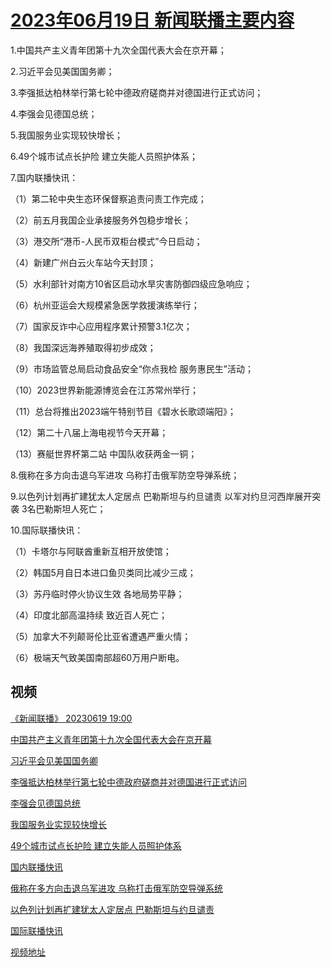 # [2023年06月19日 新闻联播主要内容](https://tv.cctv.com/lm/xwlb/day/20230619.shtml)

1.中国共产主义青年团第十九次全国代表大会在京开幕；

2.习近平会见美国国务卿；

3.李强抵达柏林举行第七轮中德政府磋商并对德国进行正式访问；

4.李强会见德国总统；

5.我国服务业实现较快增长；

6.49个城市试点长护险 建立失能人员照护体系；

7.国内联播快讯：

（1）第二轮中央生态环保督察追责问责工作完成；

（2）前五月我国企业承接服务外包稳步增长；

（3）港交所“港币-人民币双柜台模式”今日启动；

（4）新建广州白云火车站今天封顶；

（5）水利部针对南方10省区启动水旱灾害防御四级应急响应；

（6）杭州亚运会大规模紧急医学救援演练举行；

（7）国家反诈中心应用程序累计预警3.1亿次；

（8）我国深远海养殖取得初步成效；

（9）市场监管总局启动食品安全“你点我检 服务惠民生”活动；

（10）2023世界新能源博览会在江苏常州举行；

（11）总台将推出2023端午特别节目《碧水长歌颂端阳》；

（12）第二十八届上海电视节今天开幕；

（13）赛艇世界杯第二站 中国队收获两金一铜；

8.俄称在多方向击退乌军进攻 乌称打击俄军防空导弹系统；

9.以色列计划再扩建犹太人定居点 巴勒斯坦与约旦谴责 以军对约旦河西岸展开突袭 3名巴勒斯坦人死亡；

10.国际联播快讯：

（1）卡塔尔与阿联酋重新互相开放使馆；

（2）韩国5月自日本进口鱼贝类同比减少三成；

（3）苏丹临时停火协议生效 各地局势平静；

（4）印度北部高温持续 致近百人死亡；

（5）加拿大不列颠哥伦比亚省遭遇严重火情；

（6）极端天气致美国南部超60万用户断电。

## 视频

[《新闻联播》 20230619 19:00](https://tv.cctv.com/2023/06/19/VIDE0H1CtKuuTRV269JNOkaM230619.shtml)

[中国共产主义青年团第十九次全国代表大会在京开幕](https://tv.cctv.com/2023/06/19/VIDEx0VyFvNd4B4ewlzYCf86230619.shtml)

[习近平会见美国国务卿](https://tv.cctv.com/2023/06/19/VIDEzphkH6IRZ5n9VJSPCerj230619.shtml)

[李强抵达柏林举行第七轮中德政府磋商并对德国进行正式访问](https://tv.cctv.com/2023/06/19/VIDE4gtU2iOgZUsvlj1c7tbA230619.shtml)

[李强会见德国总统](https://tv.cctv.com/2023/06/19/VIDEyTlDCpr7lqq9jC307UyL230619.shtml)

[我国服务业实现较快增长](https://tv.cctv.com/2023/06/19/VIDEJfGNfwXlVnzIabc2nbb5230619.shtml)

[49个城市试点长护险 建立失能人员照护体系](https://tv.cctv.com/2023/06/19/VIDEzjZG4Z6RoRH2xlDt1QwX230619.shtml)

[国内联播快讯](https://tv.cctv.com/2023/06/19/VIDEbchl8C5EGQ75E7TMNKRk230619.shtml)

[俄称在多方向击退乌军进攻 乌称打击俄军防空导弹系统](https://tv.cctv.com/2023/06/19/VIDE5Q5SkZdlrNeQsmctnC9a230619.shtml)

[以色列计划再扩建犹太人定居点 巴勒斯坦与约旦谴责](https://tv.cctv.com/2023/06/19/VIDEOmHAIg1VntnDAPFvpEiL230619.shtml)

[国际联播快讯](https://tv.cctv.com/2023/06/19/VIDENCKkhFVWN200kg6rcUlF230619.shtml)

[视频地址](https://tv.cctv.com/lm/xwlb/day/20230619.shtml) 


